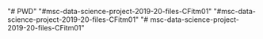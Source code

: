"# PWD" 
"#msc-data-science-project-2019-20-files-CFitm01" 
"#msc-data-science-project-2019-20-files-CFitm01" 
"# msc-data-science-project-2019-20-files-CFitm01" 
